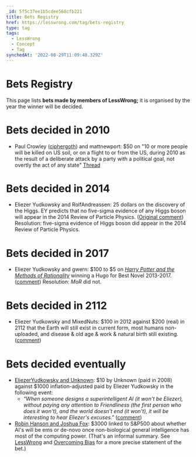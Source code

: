 ```yaml
---
_id: 5f5c37ee1b5cdee568cfb221
title: Bets Registry
href: https://lesswrong.com/tag/bets-registry
type: tag
tags:
  - LessWrong
  - Concept
  - Tag
synchedAt: '2022-08-29T11:09:48.329Z'
---
```

# Bets Registry

This page lists **bets made by members of LessWrong;** it is organised by the year the winner will be decided.

Bets decided in 2010
====================

*   Paul Crowley ([ciphergoth](/user/ciphergoth)) and mattnewport: $50 on "10 or more people will be killed on US soil, or on a flight to or from the US, during 2010 as the result of a deliberate attack by a party with a political goal, not overtly the act of any state" [Thread](http://lesswrong.com/lw/1la/new_years_predictions_thread/1dsb)

Bets decided in 2014
====================

*   Eliezer Yudkowsky and RolfAndreassen: 25 dollars on the discovery of the Higgs. EY predicts that no five-sigma evidence of any Higgs boson will appear in the 2014 Review of Particle Physics. ([Original comment](http://lesswrong.com/lw/1dt/open_thread_november_2009/181m)) Resolution: five-sigma evidence of Higgs boson did appear in the 2014 Review of Particle Physics.

Bets decided in 2017
====================

*   Eliezer Yudkowsky and gwern: $100 to $5 on [*Harry Potter and the Methods of Rationality*](https://wiki.lesswrong.com/wiki/Harry_Potter_and_the_Methods_of_Rationality) winning a Hugo for Best Novel 2013-2017. ([comment](http://lesswrong.com/lw/bfo/harry_potter_and_the_methods_of_rationality/6bcw)) Resolution: *MoR* did not.

Bets decided in 2112
====================

*   Eliezer Yudkowsky and MixedNuts: $100 in 2012 against $200 (real) in 2112 that the Earth will still exist in current form, most humans non-uploaded, and disease & old age & work & natural birth still existing. ([comment](http://lesswrong.com/lw/ece/rationality_quotes_september_2012/7gqw))

Bets decided eventually
=======================

*   [EliezerYudkowsky and Unknown](http://lesswrong.com/lw/wm/disjunctions_antipredictions_etc/#pix): $10 by Unknown (paid in 2008) against $1000 inflation-adjusted paid by Eliezer Yudkowsky in the following event:
    *   *"When someone designs a superintelligent AI (it won't be Eliezer), without paying any attention to Friendliness (the first person who does it won't), and the world doesn't end (it won't), it will be interesting to hear Eliezer's excuses."* ([comment](http://lesswrong.com/lw/ece/rationality_quotes_september_2012/7gqw))
*   [Robin Hanson and Joshua Fox](http://lesswrong.com/r/discussion/lw/iaa/bets_on_an_extreme_future): $3000 linked to S&P500 about whether AI's will be ems or de-novo once non-biological general intelligence has most of the computing power. (That's an informal summary. See [LessWrong](http://lesswrong.com/r/discussion/lw/iaa/bets_on_an_extreme_future/) and [Overcoming Bias](http://www.overcomingbias.com/2013/08/em-vs-non-agi-bet.html) for a more precise statement of the bet.)